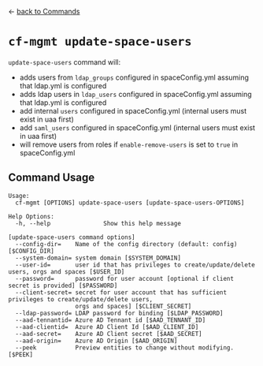 &larr; [back to Commands](../README.md)

# `cf-mgmt update-space-users`

`update-space-users` command will:

- adds users from `ldap_groups` configured in spaceConfig.yml assuming that ldap.yml is configured
- adds ldap users in `ldap_users` configured in spaceConfig.yml assuming that ldap.yml is configured
- add internal `users` configured in spaceConfig.yml (internal users must exist in uaa first)
- add `saml_users` configured in spaceConfig.yml (internal users must exist in uaa first)
- will remove users from roles if `enable-remove-users` is set to `true` in spaceConfig.yml

## Command Usage

```
Usage:
  cf-mgmt [OPTIONS] update-space-users [update-space-users-OPTIONS]

Help Options:
  -h, --help               Show this help message

[update-space-users command options]
  --config-dir=    Name of the config directory (default: config) [$CONFIG_DIR]
  --system-domain= system domain [$SYSTEM_DOMAIN]
  --user-id=       user id that has privileges to create/update/delete users, orgs and spaces [$USER_ID]
  --password=      password for user account [optional if client secret is provided] [$PASSWORD]
  --client-secret= secret for user account that has sufficient privileges to create/update/delete users,
                   orgs and spaces] [$CLIENT_SECRET]
  --ldap-password= LDAP password for binding [$LDAP_PASSWORD]
  --aad-tennantid= Azure AD Tennant id [$AAD_TENNANT_ID]
  --aad-clientid=  Azure AD Client Id [$AAD_CLIENT_ID]
  --aad-secret=    Azure AD Client secret [$AAD_SECRET]
  --aad-origin=    Azure AD Origin [$AAD_ORIGIN]
  --peek           Preview entities to change without modifying. [$PEEK]
```
